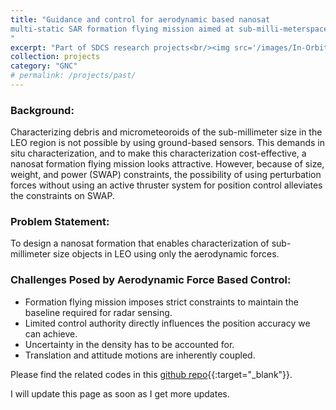 ```yaml
---
title: "Guidance and control for aerodynamic based nanosat
multi-static SAR formation flying mission aimed at sub-milli-meterspace debris characterization
"
excerpt: "Part of SDCS research projects<br/><img src='/images/In-Orbit_Servicing_Target_inspection.png' width='200' height='150' alt='In-Orbit Servicing Target Inspection'>"
collection: projects
category: "GNC"
# permalink: /projects/past/
---
```



### Background:

Characterizing debris and micrometeoroids of the sub-millimeter size in the LEO region is not possible by using ground-based sensors. This demands in situ characterization, and to make this characterization cost-effective, a nanosat formation flying mission looks attractive. However, because of size, weight, and power (SWAP) constraints, the possibility of using perturbation forces without using an active thruster system for position control alleviates the constraints on SWAP.

### Problem Statement:
To design a nanosat formation that enables characterization of sub-millimeter size objects in LEO using only the aerodynamic forces.

### Challenges Posed by Aerodynamic Force Based Control:

- Formation flying mission imposes strict constraints to maintain the baseline required for radar sensing.
- Limited control authority directly influences the position accuracy we can achieve.
- Uncertainty in the density has to be accounted for.
- Translation and attitude motions are inherently coupled.

Please find the related codes in this [github repo](https://github.com/Vishnu213/Nanosat_FF_mission){{:target="_blank"}}. 

I will update this page as soon as I get more updates.



